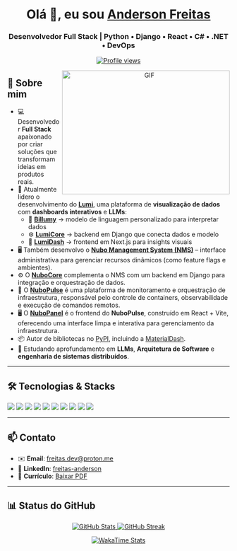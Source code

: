 <h1 align="center">Olá 👋, eu sou <a href="https://dinho.dev/" target="_blank">Anderson Freitas</a></h1>
<h3 align="center">Desenvolvedor Full Stack | Python • Django • React • C# • .NET • DevOps</h3>

<p align="center">
  <a href="https://dinho.dev/" target="_blank">
    <img src="https://komarev.com/ghpvc/?username=devdinho&label=Visualizações&color=0e75b6&style=flat" alt="Profile views"/>
  </a>
</p>

<a href="https://dinho.dev/" target="_blank" align="center">
  <img align="right" height="280" width="380" alt="GIF" src="https://baldino.dinho.dev/baldino-public/portifolio/assets/nerdola.gif">
</a>

## 🚀 Sobre mim
- 💻 Desenvolvedor **Full Stack** apaixonado por criar soluções que transformam ideias em produtos reais.  
- 🔭 Atualmente lidero o desenvolvimento do **[Lumi](https://github.com/devdinho/LumiDash)**, uma plataforma de **visualização de dados** com **dashboards interativos** e **LLMs**:  
  - 🧩 [**Billumy**](https://github.com/devdinho/Billumy) → modelo de linguagem personalizado para interpretar dados  
  - ⚙️ [**LumiCore**](https://github.com/devdinho/LumiCore) → backend em Django que conecta dados e modelo  
  - 🎨 [**LumiDash**](https://github.com/devdinho/LumiDash) → frontend em Next.js para insights visuais  
- 🖥️ Também desenvolvo o **[Nubo Management System (NMS)](https://github.com/devdinho/NMS)** – interface administrativa para gerenciar recursos dinâmicos (como feature flags e ambientes).  
- ⚙️ O **[NuboCore](https://github.com/devdinho/NuboCore)** complementa o NMS com um backend em Django para integração e orquestração de dados.  
- 📡 O **[NuboPulse](https://github.com/devdinho/nubopulse)** é uma plataforma de monitoramento e orquestração de infraestrutura, responsável pelo controle de containers, observabilidade e execução de comandos remotos.  
- 🖥️ O **[NuboPanel](https://github.com/devdinho/NuboPanel)** é o frontend do **NuboPulse**, construído em React + Vite, oferecendo uma interface limpa e interativa para gerenciamento da infraestrutura.  
- 📦 Autor de bibliotecas no [PyPI](https://pypi.org/user/freitasanderson/), incluindo a [MaterialDash](https://pypi.org/project/materialdash/).  
- 🌱 Estudando aprofundamento em **LLMs**, **Arquitetura de Software** e **engenharia de sistemas distribuídos**.  

---

## 🛠️ Tecnologias & Stacks
<p>
  <img src="https://img.shields.io/badge/Python-3776AB?style=for-the-badge&logo=python&logoColor=white"/>
  <img src="https://img.shields.io/badge/Django-092E20?style=for-the-badge&logo=django&logoColor=white"/>
  <img src="https://img.shields.io/badge/React-61DAFB?style=for-the-badge&logo=react&logoColor=black"/>
  <img src="https://img.shields.io/badge/Next.js-000000?style=for-the-badge&logo=nextdotjs&logoColor=white"/>
  <img src="https://img.shields.io/badge/Vue.js-4FC08D?style=for-the-badge&logo=vue.js&logoColor=white"/>
  <img src="https://img.shields.io/badge/Node.js-339933?style=for-the-badge&logo=nodedotjs&logoColor=white"/>
  <img src="https://img.shields.io/badge/Express-000000?style=for-the-badge&logo=express&logoColor=white"/>
  <img src="https://img.shields.io/badge/C%23-239120?style=for-the-badge&logo=c-sharp&logoColor=white"/>
  <img src="https://img.shields.io/badge/.NET-512BD4?style=for-the-badge&logo=dotnet&logoColor=white"/>
  <img src="https://img.shields.io/badge/Docker-2496ED?style=for-the-badge&logo=docker&logoColor=white"/>
</p>

---

## 📫 Contato
- ✉️ **Email**: freitas.dev@proton.me  
- 💼 **LinkedIn**: [freitas-anderson](https://www.linkedin.com/in/freitas-anderson)  
- 📄 **Currículo**: [Baixar PDF](https://baldino.dinho.dev/baldino-public/portifolio/Anderson%20Freitas%20-%20Dev%20FullStack.pdf)  

---

## 📊 Status do GitHub

<div align="center">
  <a href="https://dinho.dev">
    <img src="https://github-readme-stats-one-theta-41.vercel.app/api?username=devdinho&show_icons=true&include_all_commits=true&count_private=true&bg_color=121b22&theme=transparent&title_color=0499c9&text_color=FFFFFF&card_width=400" alt="GitHub Stats"/>
    <img src="https://github-readme-streak-stats-git-main-freitasanderson1s-projects.vercel.app/?user=devdinho&theme=whatsapp-dark&currStreakNum=0499C9&sideNums=0499C9&dates=0499C9&border=EBEBEB&card_width=400&starting_year=2022&locale=pt_BR&date_format=j%20M%5B%20Y%5D" alt="GitHub Streak"/>
  </a>
</div>

<p align="center">
  <a href="https://dinho.dev">
    <img src="https://github-readme-stats-freitasanderson.vercel.app/api/wakatime?username=freitasanderson&layout=compact&bg_color=121b22&title_color=0499c9&text_color=fff" alt="WakaTime Stats"/>
  </a>
</p>
